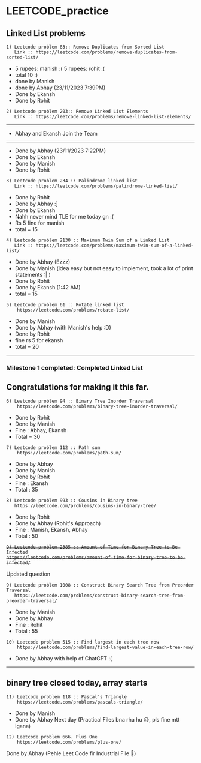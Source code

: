 # LEETCODE_practice

 

## Linked List problems
```
1) Leetcode problem 83:: Remove Duplicates from Sorted List
   Link :: https://leetcode.com/problems/remove-duplicates-from-sorted-list/
```
- 5 rupees: manish :( 5 rupees: rohit :(
- total 10 :)
- done by Manish
- done by Abhay (23/11/2023 7:39PM)
- Done by Ekansh
- Done by Rohit



```
2) Leetcode problem 203:: Remove Linked List Elements
   Link :: https://leetcode.com/problems/remove-linked-list-elements/
```

---------------------------------
- Abhay and Ekansh Join the Team
---------------------------------
- Done by Abhay (23/11/2023 7:22PM)
- Done by Ekansh
- Done by Manish
- Done by Rohit 


```
3) Leetcode problem 234 :: Palindrome linked list
   Link :: https://leetcode.com/problems/palindrome-linked-list/
```
- Done by Rohit
- Done by Abhay :]
- Done by Ekansh
- Nahh never mind TLE for me today gn :(
- Rs 5 fine for manish
- total = 15


```
4) Leetcode problem 2130 :: Maximum Twin Sum of a Linked List
   Link :: https://leetcode.com/problems/maximum-twin-sum-of-a-linked-list/
```
- Done by Abhay (Ezzz)
- Done by Manish (idea easy but not easy to implement, took a lot of print statements :| )
- Done by Rohit
- Done by Ekansh (1:42 AM)
- total = 15

```
5) Leetcode problem 61 :: Rotate linked list
    https://leetcode.com/problems/rotate-list/
```
- Done by Manish
- Done by Abhay (with Manish's help :D)
- Done by Rohit
- fine rs 5 for ekansh
- total = 20

------------------------------------------------------------------
### Milestone 1 completed: Completed Linked List 
Congratulations for making it this far.
------------------------------------------------------------------

  ```
  6) Leetcode problem 94 :: Binary Tree Inorder Traversal
      https://leetcode.com/problems/binary-tree-inorder-traversal/
 ```
- Done by Rohit
- Done by Manish
- Fine : Abhay, Ekansh
- Total = 30
  
```
7) Leetcode problem 112 :: Path sum
    https://leetcode.com/problems/path-sum/
```
- Done by Abhay
- Done by Manish
- Done by Rohit
- Fine : Ekansh
- Total : 35

```
8) Leetcode problem 993 :: Cousins in Binary tree
   https://leetcode.com/problems/cousins-in-binary-tree/
```
- Done by Rohit
- Done by Abhay (Rohit's Approach)
- Fine : Manish, Ekansh, Abhay
- Total : 50


~~`9) Leetcode problem 2385 :: Amount of Time for Binary Tree to Be Infected`~~<br>
   ~~`https://leetcode.com/problems/amount-of-time-for-binary-tree-to-be-infected/`~~

Updated question
```
9) Leetcode problem 1008 :: Construct Binary Search Tree from Preorder Traversal
   https://leetcode.com/problems/construct-binary-search-tree-from-preorder-traversal/
```
- Done by Manish
- Done by Abhay
- Fine : Rohit
- Total : 55

```
10) Leetcode problem 515 :: Find largest in each tree row
    https://leetcode.com/problems/find-largest-value-in-each-tree-row/
```
- Done by Abhay with help of ChatGPT :(

-----------------------------------------------------------------------------------------
binary tree closed today,
array starts
-----------------------------------------------------------------------------------------

```
11) Leetcode problem 118 :: Pascal's Triangle
    https://leetcode.com/problems/pascals-triangle/
```
- Done by Manish
- Done by Abhay Next day (Practical Files bna rha hu 😢, pls fine mtt lgana)

```
12) Leetcode problem 666. Plus One
    https://leetcode.com/problems/plus-one/
```
Done by Abhay (Pehle Leet Code fir Industrial File 💪)
